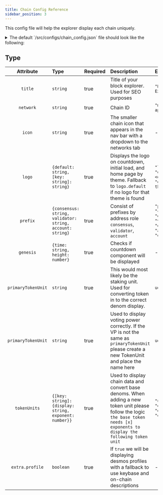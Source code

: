```yaml
---
title: Chain Config Reference
sidebar_position: 3
---
```


This config file will help the explorer display each chain uniquely.

<details>

<summary>The default `/src/configs/chain_config.json` file should look like the following:</summary>

```json
{
  "title": "Desmos Block Explorer",
  "network": "morpheus-apollo-2",
  "icon": "https://raw.githubusercontent.com/forbole/big-dipper-assets/master/desmos/icon.svg?sanitize=true",
  "logo": {
    "default": "https://raw.githubusercontent.com/forbole/big-dipper-assets/master/desmos/logo.svg?sanitize=true"
  },
  "prefix": {
    "consensus": "desmosvalcons",
    "validator": "desmosvaloper",
    "account": "desmos"
  },
  "genesis": {
    "time": "2021-07-13T08:00:00",
    "height": 1
  },
  "primaryTokenUnit": "udaric",
  "votingPowerTokenUnit": "udaric",
  "tokenUnits": {
    "udaric": {
      "display": "daric",
      "exponent": 6
    }
  },
  "extra": {
    "profile": true
  }
}
```

</details>


## Type

| Attribute | Type | Required | Description | Example |
| :-------: | :--- | :------ | :---------- | :------ |
| `title` | `string` | true | Title of your block explorer. Used for SEO purposes | `"Desmos Block Explorer"` |
| `network` | `string` | true | Chain ID | `"morpheus-apollo-2"` |
| `icon` | `string` | true | The smaller chain icon that appears in the nav bar with a dropdown to the networks tab | - |
| `logo` | `{default: string, [key: string]: string}` | true | Displays the logo on countdown, initial load, and home page by theme. Fallback to `logo.default` if no logo for that theme is found  | `"logo": { "default": <default logo>, "dark": <dark theme logo> }` |
| `prefix` | `{consensus: string,  validator: string, account: string}` | true | Consist of prefixes by address role `consensus`, `validator`, `account` | `"prefix": { "consensus": "desmosvalcons", "validator": "desmosvaloper", "account": "desmos" }` |
| `genesis` | `{time: string, height: number}` | true | Checks if countdown component will be displayed | - |
| `primaryTokenUnit` | `string` | true | This would most likely be the staking unit. Used for converting token in to the correct denom display. | `udaric` |
| `primaryTokenUnit` | `string` | true | Used to display voting power correctly. If the VP is not the same as `primaryTokenUnit` please create a new TokenUnit and place the name here | `udaric` |
| `tokenUnits` | `{[key: string]: {display: string, exponent: number}}` | true | Used to display chain data and convert base denoms. When adding a new token unit please follow the logic `the base token needs [x] exponents to display the following token unit` |  `"udaric": {  "display": "daric", "exponent": 6 }` |
| `extra.profile` | `boolean` | true | If `true` we will be displaying desmos profiles with a fallback to use keybase and on-chain descriptions | - |
